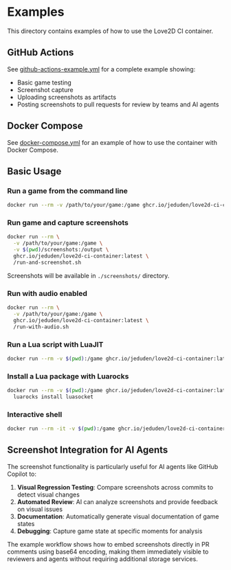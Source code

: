 # Examples

This directory contains examples of how to use the Love2D CI container.

## GitHub Actions

See [github-actions-example.yml](github-actions-example.yml) for a complete example showing:
- Basic game testing
- Screenshot capture
- Uploading screenshots as artifacts
- Posting screenshots to pull requests for review by teams and AI agents

## Docker Compose

See [docker-compose.yml](docker-compose.yml) for an example of how to use the container with Docker Compose.

## Basic Usage

### Run a game from the command line

```bash
docker run --rm -v /path/to/your/game:/game ghcr.io/jeduden/love2d-ci-container:latest
```

### Run game and capture screenshots

```bash
docker run --rm \
  -v /path/to/your/game:/game \
  -v $(pwd)/screenshots:/output \
  ghcr.io/jeduden/love2d-ci-container:latest \
  /run-and-screenshot.sh
```

Screenshots will be available in `./screenshots/` directory.

### Run with audio enabled

```bash
docker run --rm \
  -v /path/to/your/game:/game \
  ghcr.io/jeduden/love2d-ci-container:latest \
  /run-with-audio.sh
```

### Run a Lua script with LuaJIT

```bash
docker run --rm -v $(pwd):/game ghcr.io/jeduden/love2d-ci-container:latest luajit /game/script.lua
```

### Install a Lua package with Luarocks

```bash
docker run --rm -v $(pwd):/game ghcr.io/jeduden/love2d-ci-container:latest \
  luarocks install luasocket
```

### Interactive shell

```bash
docker run --rm -it -v $(pwd):/game ghcr.io/jeduden/love2d-ci-container:latest /bin/bash
```

## Screenshot Integration for AI Agents

The screenshot functionality is particularly useful for AI agents like GitHub Copilot to:

1. **Visual Regression Testing**: Compare screenshots across commits to detect visual changes
2. **Automated Review**: AI can analyze screenshots and provide feedback on visual issues
3. **Documentation**: Automatically generate visual documentation of game states
4. **Debugging**: Capture game state at specific moments for analysis

The example workflow shows how to embed screenshots directly in PR comments using base64 encoding, making them immediately visible to reviewers and agents without requiring additional storage services.
